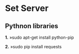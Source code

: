 # Set Server

## Pythnon libraries
**1.** »sudo apt-get install python-pip

**2.** »sudo pip install requests 

